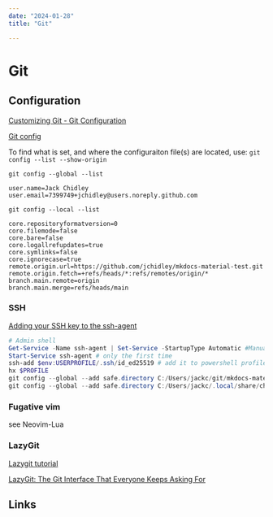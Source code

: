 ```yaml
---
date: "2024-01-28"
title: "Git"

---
```

<!-- markdownlint-disable MD025 -->
# Git
<!-- markdownlint-enable MD025 -->

## Configuration

[Customizing Git - Git Configuration](https://git-scm.com/book/en/v2/Customizing-Git-Git-Configuration)

[Git config](https://www.atlassian.com/git/tutorials/setting-up-a-repository/git-config)

To find what is set, and where the configuraiton file(s) are located, use:
`git config --list --show-origin`

`git config --global --list`

```text
user.name=Jack Chidley
user.email=7399749+jchidley@users.noreply.github.com
```

`git config --local --list`

```text
core.repositoryformatversion=0
core.filemode=false
core.bare=false
core.logallrefupdates=true
core.symlinks=false
core.ignorecase=true
remote.origin.url=https://github.com/jchidley/mkdocs-material-test.git
remote.origin.fetch=+refs/heads/*:refs/remotes/origin/*
branch.main.remote=origin
branch.main.merge=refs/heads/main
```

### SSH

[Adding your SSH key to the ssh-agent](https://docs.github.com/en/authentication/connecting-to-github-with-ssh/generating-a-new-ssh-key-and-adding-it-to-the-ssh-agent?platform=windows)

```PowerShell
# Admin shell
Get-Service -Name ssh-agent | Set-Service -StartupType Automatic #Manual
Start-Service ssh-agent # only the first time
ssh-add $env:USERPROFILE/.ssh/id_ed25519 # add it to powershell profile 
hx $PROFILE
git config --global --add safe.directory C:/Users/jackc/git/mkdocs-material-test
git config --global --add safe.directory C:/Users/jackc/.local/share/chezmoi
```

### Fugative vim

see Neovim-Lua

### LazyGit

[Lazygit tutorial](https://www.youtube.com/watch?v=TLNdwvIFoCg)

[LazyGit: The Git Interface That Everyone Keeps Asking For](https://www.youtube.com/watch?v=uXv4poPOdvM)

## Links

<!-- markdownlint-disable MD034 -->
<!-- markdownlint-enable MD034 -->
